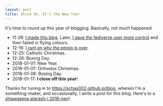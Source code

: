 ```yaml
---
layout: post
title: Shine On, It's the New Year
---
```


It's time to round up this year of blogging. Basically, not much happened.

- 11-28: [I made this blog](../Hello-World). Later, [I gave the fediverse user more control](../Fediverse-of-the-Future) and then failed in flying colours.
- 12-16: [I rant on why the emojo is over](../All-Social-Networks-Should-Be-Frugal).
- 12-25: Catholic Christmas.
- 12-26: Boxing Day.
- 2018-01-01: New Year.
- 2018-01-07: Orthodox Christmas.
- 2018-01-08: Boxing Day.
- 2018-01-17: **I close off this year**!

Thanks for tuning in to https://schas002.github.io/blog, wherein I'm a something-maker, and occasionally, I write a post for this blog. Here's to a [shiawasena atarash-i 2018-nen](#shinnen "happy new 2018th year")!
